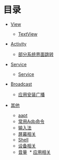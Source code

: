 # 目录


* [View](https://github.com/AndBird/MyNote/tree/master/android/view/view_content.md)
  * [TextView](https://github.com/AndBird/MyNote/blob/master/android/view/TextView.md)

* [Activity](https://github.com/AndBird/MyNote/tree/master/android/activity/activity_content.md)
  * [部分系统界面跳转](https://github.com/AndBird/MyNote/blob/master/android/activity/系统界面跳转.md)

* [Service](https://github.com/AndBird/MyNote/tree/master/android/service/service_content.md)
  * [Service](https://github.com/AndBird/MyNote/tree/master/android/service/Service.md)
* [Broadcast](https://github.com/AndBird/MyNote/tree/master/android/broadcast/broadcast_content.md)
  * [应用安装广播](https://github.com/AndBird/MyNote/tree/master/android/broadcast/应用安装广播.md)


* [其他](https://github.com/AndBird/MyNote/tree/master/android/other/other_content.md)
  * [aapt](https://github.com/AndBird/MyNote/blob/master/android/other/aapt.md)
  * [常用Adb命令](https://github.com/AndBird/MyNote/blob/master/android/other/常用Adb命令.md)
  * [输入法](https://github.com/AndBird/MyNote/blob/master/android/other/输入法.md)
  * [屏幕相关](https://github.com/AndBird/MyNote/blob/master/android/other/屏幕相关.md)
  * [Shell](https://github.com/AndBird/MyNote/blob/master/android/other/Shell.md)
  * [设备相关](https://github.com/AndBird/MyNote/blob/master/android/other/设备相关.md)
  * [音量](https://github.com/AndBird/MyNote/edit/master/android/other/音量.md)
  * [应用相关](https://github.com/AndBird/MyNote/blob/master/android/other/应用相关.md)
  
